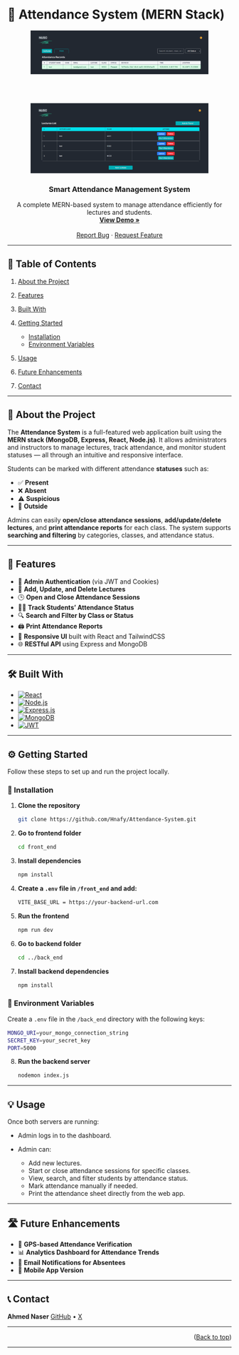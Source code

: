 
# 📘 Attendance System (MERN Stack)

<div align="center">

  <a href="https://github.com/Hnafy/Attendance-System/blob/main/images/image1.png?raw=true">
    <img src="https://github.com/Hnafy/Attendance-System/blob/main/images/image1.png?raw=true" width="400" alt="Dashboard Screenshot">
  </a>

  <br><br>

  <a href="https://github.com/Hnafy/Attendance-System/blob/main/images/image2.png?raw=true">
    <img src="https://github.com/Hnafy/Attendance-System/blob/main/images/image2.png?raw=true" width="400" alt="Attendance Page">
  </a>

</div>




  <h3 align="center">Smart Attendance Management System</h3>

  <p align="center">
    A complete MERN-based system to manage attendance efficiently for lectures and students.
    <br />
    <a href="https://nusc-attendance.netlify.app/"><strong>View Demo »</strong></a>
    <br />
    <br />
    <a href="https://github.com/Hnafy/Attendance-System/issues/new?labels=bug">Report Bug</a>
    &middot;
    <a href="https://github.com/Hnafy/Attendance-System/issues/new?labels=enhancement">Request Feature</a>
  </p>
</div>

---

## 🧭 Table of Contents

1. [About the Project](#about-the-project)
2. [Features](#features)
3. [Built With](#built-with)
4. [Getting Started](#getting-started)

   * [Installation](#installation)
   * [Environment Variables](#environment-variables)
5. [Usage](#usage)
6. [Future Enhancements](#future-enhancements)
7. [Contact](#contact)

---

## 🧩 About the Project

The **Attendance System** is a full-featured web application built using the **MERN stack (MongoDB, Express, React, Node.js)**.
It allows administrators and instructors to manage lectures, track attendance, and monitor student statuses — all through an intuitive and responsive interface.

Students can be marked with different attendance **statuses** such as:

* ✅ **Present**
* ❌ **Absent**
* ⚠️ **Suspicious**
* 🚪 **Outside**

Admins can easily **open/close attendance sessions**, **add/update/delete lectures**, and **print attendance reports** for each class.
The system supports **searching and filtering** by categories, classes, and attendance status.

---

## 🚀 Features

* 🔐 **Admin Authentication** (via JWT and Cookies)
* 🧾 **Add, Update, and Delete Lectures**
* 🕒 **Open and Close Attendance Sessions**
* 👨‍🎓 **Track Students’ Attendance Status**
* 🔍 **Search and Filter by Class or Status**
* 🖨️ **Print Attendance Reports**
* 📱 **Responsive UI** built with React and TailwindCSS
* 🌐 **RESTful API** using Express and MongoDB

---

## 🛠️ Built With

* [![React][React.js]][React-url]
* [![Node.js](https://img.shields.io/badge/Node.js-43853D?style=for-the-badge\&logo=node.js\&logoColor=white)](https://nodejs.org/)
* [![Express.js](https://img.shields.io/badge/Express.js-404D59?style=for-the-badge)](https://expressjs.com/)
* [![MongoDB](https://img.shields.io/badge/MongoDB-4EA94B?style=for-the-badge\&logo=mongodb\&logoColor=white)](https://www.mongodb.com/)
* [![JWT](https://img.shields.io/badge/JWT-000000?style=for-the-badge\&logo=jsonwebtokens\&logoColor=white)](https://jwt.io/)

---

## ⚙️ Getting Started

Follow these steps to set up and run the project locally.

### 🧩 Installation

1. **Clone the repository**

   ```bash
   git clone https://github.com/Hnafy/Attendance-System.git
   ```

2. **Go to frontend folder**

   ```bash
   cd front_end
   ```

3. **Install dependencies**

   ```bash
   npm install
   ```

4. **Create a `.env` file in `/front_end` and add:**

   ```bash
   VITE_BASE_URL = https://your-backend-url.com
   ```

5. **Run the frontend**

   ```bash
   npm run dev
   ```

6. **Go to backend folder**

   ```bash
   cd ../back_end
   ```

7. **Install backend dependencies**

   ```bash
   npm install
   ```

### 🔑 Environment Variables

Create a `.env` file in the `/back_end` directory with the following keys:

```bash
MONGO_URI=your_mongo_connection_string
SECRET_KEY=your_secret_key
PORT=5000
```

8. **Run the backend server**

   ```bash
   nodemon index.js
   ```

---

## 💡 Usage

Once both servers are running:

* Admin logs in to the dashboard.
* Admin can:

  * Add new lectures.
  * Start or close attendance sessions for specific classes.
  * View, search, and filter students by attendance status.
  * Mark attendance manually if needed.
  * Print the attendance sheet directly from the web app.

---

## 🛣️ Future Enhancements

* 📍 **GPS-based Attendance Verification**
* 📊 **Analytics Dashboard for Attendance Trends**
* 📧 **Email Notifications for Absentees**
* 📱 **Mobile App Version**

---

## 📞 Contact

**Ahmed Naser**
[GitHub](https://github.com/Hnafy) • [X](https://x.com/a7med7530)

---

<p align="right">(<a href="#readme-top">Back to top</a>)</p>

---

[React.js]: https://img.shields.io/badge/React-20232A?style=for-the-badge&logo=react&logoColor=61DAFB
[React-url]: https://react.dev/
